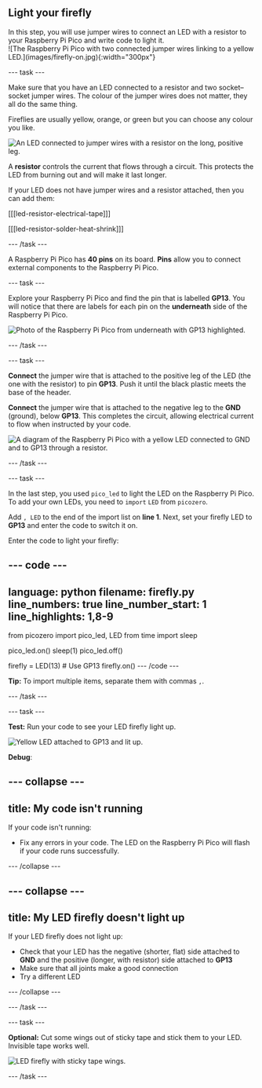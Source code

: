 ## Light your firefly

<div style="display: flex; flex-wrap: wrap">
<div style="flex-basis: 200px; flex-grow: 1; margin-right: 15px;">
In this step, you will use jumper wires to connect an LED with a resistor to your Raspberry Pi Pico and write code to light it. 
</div>
<div>
![The Raspberry Pi Pico with two connected jumper wires linking to a yellow LED.](images/firefly-on.jpg){:width="300px"}
</div>
</div>

--- task ---

Make sure that you have an LED connected to a resistor and two socket–socket jumper wires. The colour of the jumper wires does not matter, they all do the same thing.  

Fireflies are usually yellow, orange, or green but you can choose any colour you like.

![An LED connected to jumper wires with a resistor on the long, positive leg.](images/led-resistor.jpeg)

A **resistor** controls the current that flows through a circuit. This protects the LED from burning out and will make it last longer.

If your LED does not have jumper wires and a resistor attached, then you can add them:

[[[led-resistor-electrical-tape]]]

[[[led-resistor-solder-heat-shrink]]]

--- /task ---

A Raspberry Pi Pico has **40 pins** on its board. **Pins** allow you to connect external components to the Raspberry Pi Pico.  

--- task ---

Explore your Raspberry Pi Pico and find the pin that is labelled **GP13**. You will notice that there are labels for each pin on the **underneath** side of the Raspberry Pi Pico. 

![Photo of the Raspberry Pi Pico from underneath with GP13 highlighted.](images/gp13-pico.png)

--- /task ---

--- task ---
 
**Connect** the jumper wire that is attached to the positive leg of the LED (the one with the resistor) to pin **GP13**. Push it until the black plastic meets the base of the header. 

**Connect** the jumper wire that is attached to the negative leg to the **GND** (ground), below **GP13**. This completes the circuit, allowing electrical current to flow when instructed by your code.

![A diagram of the Raspberry Pi Pico with a yellow LED connected to GND and to GP13 through a resistor.](images/pico_led_13_bb.png)

--- /task ---

--- task ---

In the last step, you used `pico_led` to light the LED on the Raspberry Pi Pico. To add your own LEDs, you need to `import` `LED` from `picozero`. 

Add `, LED` to the end of the import list on **line 1**. Next, set your firefly LED to **GP13** and enter the code to switch it on. 

Enter the code to light your firefly: 

--- code ---
---
language: python
filename: firefly.py
line_numbers: true
line_number_start: 1
line_highlights: 1,8-9
---
from picozero import pico_led, LED
from time import sleep

pico_led.on()
sleep(1)
pico_led.off()

firefly = LED(13) # Use GP13
firefly.on()
--- /code ---

**Tip:** To import multiple items, separate them with commas `,`.

--- /task ---

--- task ---

**Test:** Run your code to see your LED firefly light up. 

![Yellow LED attached to GP13 and lit up.](images/firefly-on.jpg)

**Debug**:

--- collapse ---
---
title: My code isn't running
---

If your code isn't running:
+ Fix any errors in your code. The LED on the Raspberry Pi Pico will flash if your code runs successfully.

--- /collapse ---

--- collapse ---
---
title: My LED firefly doesn't light up
---

If your LED firefly does not light up:
+ Check that your LED has the negative (shorter, flat) side attached to **GND** and the positive (longer, with resistor) side attached to **GP13**
+ Make sure that all joints make a good connection 
+ Try a different LED

--- /collapse ---

--- /task ---

--- task ---

**Optional:** Cut some wings out of sticky tape and stick them to your LED. Invisible tape works well. 

![LED firefly with sticky tape wings.](images/firefly-wings.jpg)

--- /task ---
